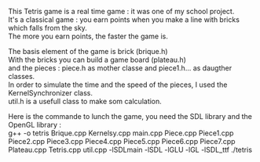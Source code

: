 This Tetris game is a real time game : it was one of my school project.  
It's a classical game : you earn points when you make a line with bricks which falls from the sky.  
The more you earn points, the faster the game is.  

The basis element of the game is brick (brique.h)  
With the bricks you can build a game board (plateau.h)  
and the pieces : piece.h as mother classe and piece1.h... as daugther classes.  
In order to simulate the time and the speed of the pieces, I used the KernelSynchronizer class.  
util.h is a usefull class to make som calculation.  

Here is the commande to lunch the game, you need the SDL library and the OpenGL library :  
  g++ -o tetris Brique.cpp Kernelsy.cpp main.cpp Piece.cpp Piece1.cpp Piece2.cpp Piece3.cpp Piece4.cpp Piece5.cpp Piece6.cpp Piece7.cpp Plateau.cpp Tetris.cpp util.cpp -lSDLmain -lSDL -lGLU -lGL -lSDL_ttf
./tetris
